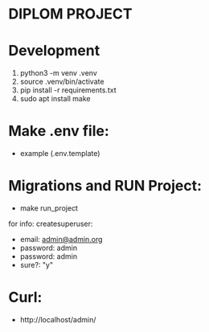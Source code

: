 # DIPLOM PROJECT

# Development
1. python3 -m venv .venv
2. source .venv/bin/activate
3. pip install -r requirements.txt
4. sudo apt install make

# Make .env file:
- example (.env.template)

# Migrations and RUN Project:
- make run_project

for info: createsuperuser: 
- email:    admin@admin.org
- password: admin
- password: admin
- sure?:    "y" 


# Curl:
- http://localhost/admin/
